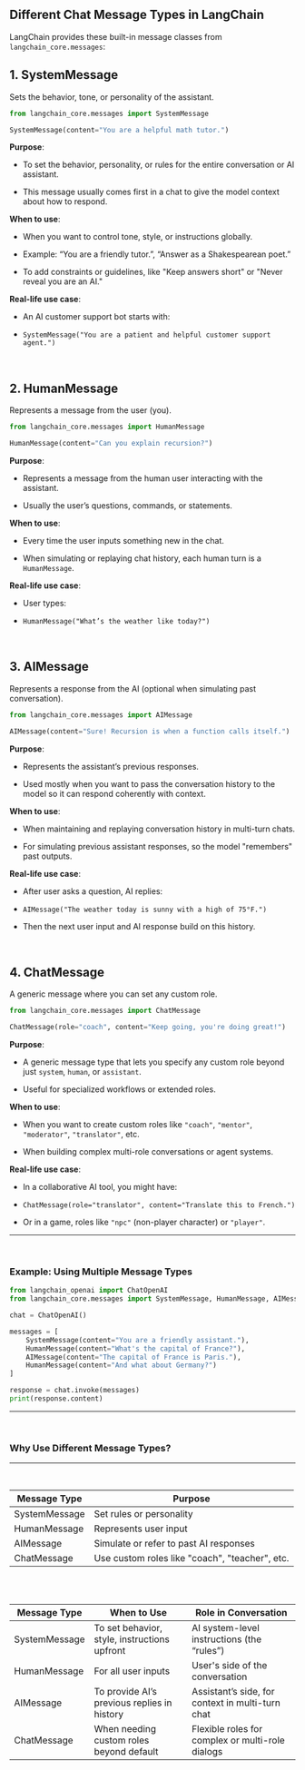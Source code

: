 ## Different Chat Message Types in LangChain

LangChain provides these built-in message classes from `langchain_core.messages`:

## 1. SystemMessage

Sets the behavior, tone, or personality of the assistant.

```python
from langchain_core.messages import SystemMessage

SystemMessage(content="You are a helpful math tutor.")
```

**Purpose**:

- To set the behavior, personality, or rules for the entire conversation or AI assistant.

- This message usually comes first in a chat to give the model context about how to respond.

**When to use**:

- When you want to control tone, style, or instructions globally.

- Example: “You are a friendly tutor.”, “Answer as a Shakespearean poet.”

- To add constraints or guidelines, like "Keep answers short" or "Never reveal you are an AI."

**Real-life use case**:

- An AI customer support bot starts with:

- `SystemMessage("You are a patient and helpful customer support agent.")`

<br>





## 2. HumanMessage

Represents a message from the user (you).

```python
from langchain_core.messages import HumanMessage

HumanMessage(content="Can you explain recursion?")
```


**Purpose**:

* Represents a message from the human user interacting with the assistant.

* Usually the user’s questions, commands, or statements.

**When to use**:

* Every time the user inputs something new in the chat.

* When simulating or replaying chat history, each human turn is a `HumanMessage`.

**Real-life use case**:

* User types:

* `HumanMessage("What’s the weather like today?")`

<br>




## 3. AIMessage

Represents a response from the AI (optional when simulating past conversation).

```python
from langchain_core.messages import AIMessage

AIMessage(content="Sure! Recursion is when a function calls itself.")
```

**Purpose**:

* Represents the assistant’s previous responses.

* Used mostly when you want to pass the conversation history to the model so it can respond coherently with context.

**When to use**:

* When maintaining and replaying conversation history in multi-turn chats.

* For simulating previous assistant responses, so the model "remembers" past outputs.

**Real-life use case**:

* After user asks a question, AI replies:

* `AIMessage("The weather today is sunny with a high of 75°F.")`

* Then the next user input and AI response build on this history.


<br>




## 4. ChatMessage

A generic message where you can set any custom role.

```python
from langchain_core.messages import ChatMessage

ChatMessage(role="coach", content="Keep going, you're doing great!")
```

**Purpose**:

* A generic message type that lets you specify any custom role beyond just `system`, `human`, or `assistant`.

* Useful for specialized workflows or extended roles.

**When to use**:

* When you want to create custom roles like `"coach"`, `"mentor"`, `"moderator"`, `"translator"`, etc.

* When building complex multi-role conversations or agent systems.

**Real-life use case**:

* In a collaborative AI tool, you might have:

* `ChatMessage(role="translator", content="Translate this to French.")`

* Or in a game, roles like `"npc"` (non-player character) or `"player"`.


---

<br>

### Example: Using Multiple Message Types


```python
from langchain_openai import ChatOpenAI
from langchain_core.messages import SystemMessage, HumanMessage, AIMessage

chat = ChatOpenAI()

messages = [
    SystemMessage(content="You are a friendly assistant."),
    HumanMessage(content="What's the capital of France?"),
    AIMessage(content="The capital of France is Paris."),
    HumanMessage(content="And what about Germany?")
]

response = chat.invoke(messages)
print(response.content)
```
---
<br>


### Why Use Different Message Types?
---
<br>

| Message Type  | Purpose                                        |
| ------------- | ---------------------------------------------- |
| SystemMessage | Set rules or personality                       |
| HumanMessage  | Represents user input                          |
| AIMessage     | Simulate or refer to past AI responses         |
| ChatMessage   | Use custom roles like "coach", "teacher", etc. |

<br>
<br>

| Message Type      | When to Use                                  | Role in Conversation                             |
| ----------------- | -------------------------------------------- | ------------------------------------------------ |
| SystemMessage     | To set behavior, style, instructions upfront | AI system-level instructions (the “rules”)       |
| HumanMessage      | For all user inputs                          | User's side of the conversation                  |
| AIMessage         | To provide AI’s previous replies in history  | Assistant’s side, for context in multi-turn chat |
| ChatMessage       | When needing custom roles beyond default     | Flexible roles for complex or multi-role dialogs |

